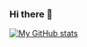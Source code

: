 ### Hi there 👋

[![My GitHub stats](https://github-readme-stats.vercel.app/api?username=yuryprokashev)](https://github.com/anuraghazra/github-readme-stats)

<!--
**yuryprokashev/yuryprokashev** is a ✨ _special_ ✨ repository because its `README.md` (this file) appears on your GitHub profile.

Here are some ideas to get you started:

- 🔭 I’m currently working on ...
- 🌱 I’m currently learning ...
- 👯 I’m looking to collaborate on ...
- 🤔 I’m looking for help with ...
- 💬 Ask me about ...
- 📫 How to reach me: ...
- 😄 Pronouns: ...
- ⚡ Fun fact: ...
-->
